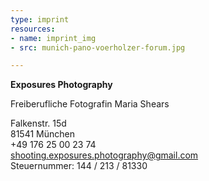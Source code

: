 ```yaml
---
type: imprint
resources:
- name: imprint_img
- src: munich-pano-voerholzer-forum.jpg

---
```

**Exposures Photography**

Freiberufliche Fotografin Maria Shears

Falkenstr. 15d\
81541 München\
+49 176 25 00 23 74\
<shooting.exposures.photography@gmail.com>\
Steuernummer: 144 / 213 / 81330
